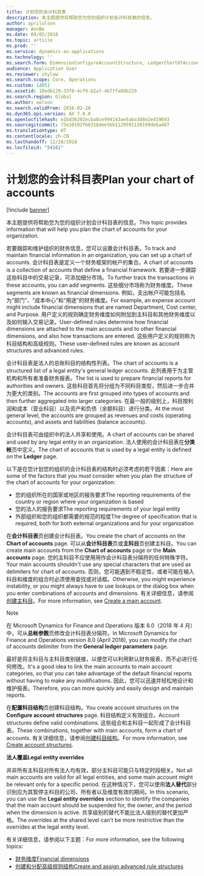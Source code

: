 ```yaml
---
title: 计划您的会计科目表
description: 本主题提供将帮助您为您的组织计划会计科目表的信息。
author: aprilolson
manager: AnnBe
ms.date: 04/02/2018
ms.topic: article
ms.prod: ''
ms.service: dynamics-ax-applications
ms.technology: ''
ms.search.form: DimensionConfigureAccountStructure, LedgerChartOfAccounts
audience: Application User
ms.reviewer: shylaw
ms.search.scope: Core, Operations
ms.custom: 14051
ms.assetid: 10edb129-33f0-4cf9-b2a7-4b7ffa09b229
ms.search.region: Global
ms.author: aolson
ms.search.validFrom: 2016-02-28
ms.dyn365.ops.version: AX 7.0.0
ms.openlocfilehash: e1bd36202ecba8ce994143ae5aba388e2ed19693
ms.sourcegitcommit: 73e10192fb6318dee5bb1129591120199de6a487
ms.translationtype: HT
ms.contentlocale: zh-CN
ms.lasthandoff: 12/20/2018
ms.locfileid: "54161"
---
```

# <a name="plan-your-chart-of-accounts"></a><span data-ttu-id="874bb-103">计划您的会计科目表</span><span class="sxs-lookup"><span data-stu-id="874bb-103">Plan your chart of accounts</span></span>

[!include [banner](../includes/banner.md)]

<span data-ttu-id="874bb-104">本主题提供将帮助您为您的组织计划会计科目表的信息。</span><span class="sxs-lookup"><span data-stu-id="874bb-104">This topic provides information that will help you plan the chart of accounts for your organization.</span></span>

<span data-ttu-id="874bb-105">若要跟踪和维护组织的财务信息，您可以设置会计科目表。</span><span class="sxs-lookup"><span data-stu-id="874bb-105">To track and maintain financial information in an organization, you can set up a chart of accounts.</span></span> <span data-ttu-id="874bb-106">会计科目表是定义一个财务框架的帐户的集合。</span><span class="sxs-lookup"><span data-stu-id="874bb-106">A chart of accounts is a collection of accounts that define a financial framework.</span></span> <span data-ttu-id="874bb-107">若要进一步跟踪这些科目中的交易记录，可添加细分市场。</span><span class="sxs-lookup"><span data-stu-id="874bb-107">To further track the transactions in these accounts, you can add segments.</span></span> <span data-ttu-id="874bb-108">这些细分市场称为财务维度。</span><span class="sxs-lookup"><span data-stu-id="874bb-108">These segments are known as financial dimensions.</span></span> <span data-ttu-id="874bb-109">例如，支出帐户可能包括名为“部门”、“成本中心”和“用途”的财务维度。</span><span class="sxs-lookup"><span data-stu-id="874bb-109">For example, an expense account might include financial dimensions that are named Department, Cost center, and Purpose.</span></span> <span data-ttu-id="874bb-110">用户定义的规则确定财务维度如何附加到主科目和其他财务维度以及如何输入交易记录。</span><span class="sxs-lookup"><span data-stu-id="874bb-110">User-defined rules determine how financial dimensions are attached to the main accounts and to other financial dimensions, and also how transactions are entered.</span></span> <span data-ttu-id="874bb-111">这些用户定义的规则称为科目结构和高级规则。</span><span class="sxs-lookup"><span data-stu-id="874bb-111">These user-defined rules are known as account structures and advanced rules.</span></span>

<span data-ttu-id="874bb-112">会计科目表是法人的总账科目的结构性列表。</span><span class="sxs-lookup"><span data-stu-id="874bb-112">The chart of accounts is a structured list of a legal entity's general ledger accounts.</span></span> <span data-ttu-id="874bb-113">此列表用于为主管机构和所有者准备财务报表。</span><span class="sxs-lookup"><span data-stu-id="874bb-113">The list is used to prepare financial reports for authorities and owners.</span></span> <span data-ttu-id="874bb-114">这些科目首先将分组为不同科目类型，然后进一步合并为更大的类别。</span><span class="sxs-lookup"><span data-stu-id="874bb-114">The accounts are first grouped into types of accounts and then further aggregated into larger categories.</span></span> <span data-ttu-id="874bb-115">在最一般的级别上，科目按利润和成本（营业科目）以及资产和负债（余额科目）进行分类。</span><span class="sxs-lookup"><span data-stu-id="874bb-115">At the most general level, the accounts are grouped as revenues and costs (operating accounts), and assets and liabilities (balance accounts).</span></span>

<span data-ttu-id="874bb-116">会计科目表可由组织中的法人共享和使用。</span><span class="sxs-lookup"><span data-stu-id="874bb-116">A chart of accounts can be shared and used by any legal entity in an organization.</span></span> <span data-ttu-id="874bb-117">法人使用的会计科目表在**分类帐**页中定义。</span><span class="sxs-lookup"><span data-stu-id="874bb-117">The chart of accounts that is used by a legal entity is defined on the **Ledger** page.</span></span>

<span data-ttu-id="874bb-118">以下是在您计划您的组织的会计科目表的结构时必须考虑的若干因素：</span><span class="sxs-lookup"><span data-stu-id="874bb-118">Here are some of the factors that you must consider when you plan the structure of the chart of accounts for your organization:</span></span>

- <span data-ttu-id="874bb-119">您的组织所在的国家或地区的报告要求</span><span class="sxs-lookup"><span data-stu-id="874bb-119">The reporting requirements of the country or region where your organization is based</span></span>
- <span data-ttu-id="874bb-120">您的法人的报告要求</span><span class="sxs-lookup"><span data-stu-id="874bb-120">The reporting requirements of your legal entity</span></span>
- <span data-ttu-id="874bb-121">外部组织和您的组织都需要的规范的程度</span><span class="sxs-lookup"><span data-stu-id="874bb-121">The degree of specification that is required, both for both external organizations and for your organization</span></span>

<span data-ttu-id="874bb-122">在**会计科目表**页创建会计科目表。</span><span class="sxs-lookup"><span data-stu-id="874bb-122">You create the chart of accounts on the **Chart of accounts** page.</span></span> <span data-ttu-id="874bb-123">可以从**会计科目表**页或**主科目**页创建主科目。</span><span class="sxs-lookup"><span data-stu-id="874bb-123">You can create main accounts from the **Chart of accounts** page or the **Main accounts** page.</span></span> <span data-ttu-id="874bb-124">您的主科目不应使用用作会计科目表分隔符的任何特殊字符。</span><span class="sxs-lookup"><span data-stu-id="874bb-124">Your main accounts shouldn't use any special characters that are used as delimiters for chart of accounts.</span></span> <span data-ttu-id="874bb-125">否则，您可能遇到不稳定性，或者可能在输入科目和维度的组合时必须使用查找或对话框。</span><span class="sxs-lookup"><span data-stu-id="874bb-125">Otherwise, you might experience instability, or you might always have to use lookups or the dialog box when you enter combinations of accounts and dimensions.</span></span> <span data-ttu-id="874bb-126">有关详细信息，请参阅[创建主科目](tasks/create-main-account.md)。</span><span class="sxs-lookup"><span data-stu-id="874bb-126">For more information, see [Create a main account](tasks/create-main-account.md).</span></span>

> [!NOTE]
> <span data-ttu-id="874bb-127">在 Microsoft Dynamics for Finance and Operations 版本 8.0（2018 年 4 月）中，可从**总帐参数**页修改会计科目表分隔符。</span><span class="sxs-lookup"><span data-stu-id="874bb-127">In Microsoft Dynamics for Finance and Operations version 8.0 (April 2018), you can modify the chart of accounts delimiter from the **General ledger parameters** page.</span></span>

<span data-ttu-id="874bb-128">最好是将主科目与主科目类别链接，以便您可以利用默认财务报表，而不必进行任何修改。</span><span class="sxs-lookup"><span data-stu-id="874bb-128">It's a good idea to link the main accounts to main account categories, so that you can take advantage of the default financial reports without having to make any modifications.</span></span> <span data-ttu-id="874bb-129">因此，您可以迅速并轻松地设计和维护报表。</span><span class="sxs-lookup"><span data-stu-id="874bb-129">Therefore, you can more quickly and easily design and maintain reports.</span></span>

<span data-ttu-id="874bb-130">在**配置科目结构**页创建科目结构。</span><span class="sxs-lookup"><span data-stu-id="874bb-130">You create account structures on the **Configure account structures** page.</span></span> <span data-ttu-id="874bb-131">科目结构定义有效组合。</span><span class="sxs-lookup"><span data-stu-id="874bb-131">Account structures define valid combinations.</span></span> <span data-ttu-id="874bb-132">这些组合和主科目一起形成了会计科目表。</span><span class="sxs-lookup"><span data-stu-id="874bb-132">These combinations, together with main accounts, form a chart of accounts.</span></span> <span data-ttu-id="874bb-133">有关详细信息，请参阅[创建科目结构](tasks/create-account-structures.md)。</span><span class="sxs-lookup"><span data-stu-id="874bb-133">For more information, see [Create account structures](tasks/create-account-structures.md).</span></span>

<span data-ttu-id="874bb-134">**法人覆盖**</span><span class="sxs-lookup"><span data-stu-id="874bb-134">**Legal entity overrides**</span></span>

<span data-ttu-id="874bb-135">并非所有主科目对所有法人均有效，部分主科目可能只与特定时段相关。</span><span class="sxs-lookup"><span data-stu-id="874bb-135">Not all main accounts are valid for all legal entities, and some main account might be relevant only for a specific period.</span></span> <span data-ttu-id="874bb-136">在这种情况下，您可以使用**法人替代**部分识别应为其暂停主科目的公司、所有者以及维度有效的期间。</span><span class="sxs-lookup"><span data-stu-id="874bb-136">In this scenario, you can use the **Legal entity overrides** section to identify the companies that the main account should be suspended for, the owner, and the period when the dimension is active.</span></span> <span data-ttu-id="874bb-137">共享级别的替代不能比法人级别的替代更加严格。</span><span class="sxs-lookup"><span data-stu-id="874bb-137">The overrides at the shared level can't be more restrictive than the overrides at the legal entity level.</span></span>

<span data-ttu-id="874bb-138">有关详细信息，请参阅以下主题：</span><span class="sxs-lookup"><span data-stu-id="874bb-138">For more information, see the following topics:</span></span>

- [<span data-ttu-id="874bb-139">财务维度</span><span class="sxs-lookup"><span data-stu-id="874bb-139">Financial dimensions</span></span>](financial-dimensions.md)
- [<span data-ttu-id="874bb-140">创建和分配高级规则结构</span><span class="sxs-lookup"><span data-stu-id="874bb-140">Create and assign advanced rule structures</span></span>](tasks/create-assign-advanced-rule-structures.md)
